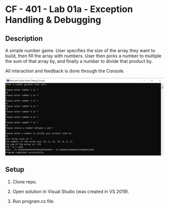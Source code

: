 # CF - 401 - Lab 01a - Exception Handling &amp; Debugging

## Description

A simple number game. User specifies the size of the array they want to build, then fill the array with numbers. User then picks a number to multiple the sum of that array by, and finally a number to divide that product by.

All interaction and feedback is done through the Console.

![Sample Output](Lab01a%20-%20Exception%20Handling%20and%20Debugging/images/SampleOutput.png)

## Setup

1. Clone repo.

1. Open solution in Visual Studio (was created in VS 2019).

1. Run program.cs file.
